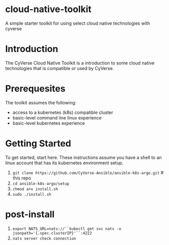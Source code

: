 # cloud-native-toolkit
A simple starter toolkit for using select cloud native technologies with cyverse

# Introduction
The CyVerse Cloud Native Toolkit is a introduction to some cloud native technologies that is compatible or used by CyVerse.

# Prerequesites
The toolkit assumes the following:
* access to a kubernetes (k8s) compatible cluster
* basic-level command line linux experience
* basic-level kubernetes experience

# Getting Started
To get started, start here. These instructions assume you have a shell to an linux account that has its kubernetes environment setup.
1. `git clone https://github.com/CyVerse-Ansible/ansible-k8s-argo.git` # this repo
2. `cd ansible-k8s-argo/setup`
3. `chmod a+x install.sh`
4. `sudo ./install.sh`

# post-install
1. `export NATS_URL=nats://``kubectl get svc nats -o jsonpath='{.spec.clusterIP}'``:4222`
2. `nats server check connection`
